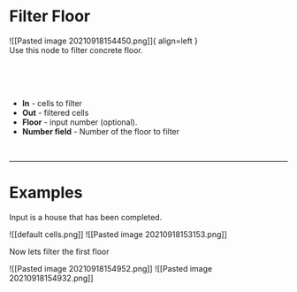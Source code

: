 # **Filter Floor**


![[Pasted image 20210918154450.png]]{ align=left }    
Use this node to filter concrete floor.  

<br /><br /><br />

- **In** - cells to filter
- **Out** - filtered cells
- **Floor** - input number (optional).
- **Number field** - Number of the floor to filter

<br />

--------

# Examples
Input is a house that has been completed.  

![[default cells.png]]
![[Pasted image 20210918153153.png]]

Now lets filter the first floor  

![[Pasted image 20210918154952.png]]
![[Pasted image 20210918154932.png]]